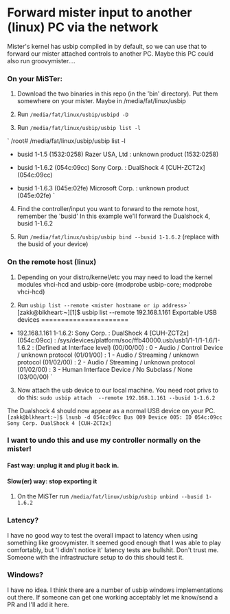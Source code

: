 # Forward mister input to another (linux) PC via the network

Mister's kernel has usbip compiled in by default, so we can use that to forward our mister attached controls to another PC. Maybe this PC could also run groovymister....

### On your MiSTer:

1. Download the two binaries in this repo (in the 'bin' directory). Put them somewhere on your mister. Maybe in /media/fat/linux/usbip

2. Run `/media/fat/linux/usbip/usbipd -D` 

3. Run `/media/fat/linux/usbip/usbip list -l`

`  /root# /media/fat/linux/usbip/usbip list -l
 - busid 1-1.5 (1532:0258)
   Razer USA, Ltd : unknown product (1532:0258)

 - busid 1-1.6.2 (054c:09cc)
   Sony Corp. : DualShock 4 [CUH-ZCT2x] (054c:09cc)

 - busid 1-1.6.3 (045e:02fe)
   Microsoft Corp. : unknown product (045e:02fe)
`

4. Find the controller/input you want to forward to the remote host, remember the 'busid' In this example we'll forward the Dualshock 4, busid 1-1.6.2

5. Run `/media/fat/linux/usbip/usbip bind --busid 1-1.6.2` (replace with the busid of your device)

### On the remote host (linux)

1. Depending on your distro/kernel/etc you may need to load the kernel modules vhci-hcd and usbip-core
   (modprobe usbip-core; modprobe vhci-hcd)

2. Run `usbip list --remote <mister hostname or ip address>`
`
[zakk@blkheart:~][1]$ usbip list --remote 192.168.1.161
Exportable USB devices
======================
 - 192.168.1.161
    1-1.6.2: Sony Corp. : DualShock 4 [CUH-ZCT2x] (054c:09cc)
           : /sys/devices/platform/soc/ffb40000.usb/usb1/1-1/1-1.6/1-1.6.2
           : (Defined at Interface level) (00/00/00)
           :  0 - Audio / Control Device / unknown protocol (01/01/00)
           :  1 - Audio / Streaming / unknown protocol (01/02/00)
           :  2 - Audio / Streaming / unknown protocol (01/02/00)
           :  3 - Human Interface Device / No Subclass / None (03/00/00)
`

3. Now attach the usb device to our local machine. You need root privs to do this:
`sudo usbip attach  --remote 192.168.1.161 --busid 1-1.6.2`

The Dualshock 4 should now appear as a normal USB device on your PC. 
`
[zakk@blkheart:~]$ lsusb -d 054c:09cc
Bus 009 Device 005: ID 054c:09cc Sony Corp. DualShock 4 [CUH-ZCT2x]
`

### I want to undo this and use my controller normally on the mister!

#### Fast way: unplug it and plug it back in.

#### Slow(er) way: stop exporting it
1. On the MiSTer run `/media/fat/linux/usbip/usbip unbind --busid 1-1.6.2`


### Latency?

I have no good way to test the overall impact to latency when using something like groovymister. It seemed good enough that I was able to play comfortably, but 'I didn't notice it' latency tests are bullshit. Don't trust me.
Someone with the infrastructure setup to do this should test it.

### Windows?
I have no idea. I think there are a number of usbip windows implementations out there. If someone can get one working acceptably let me know/send a PR and I'll add it here.


